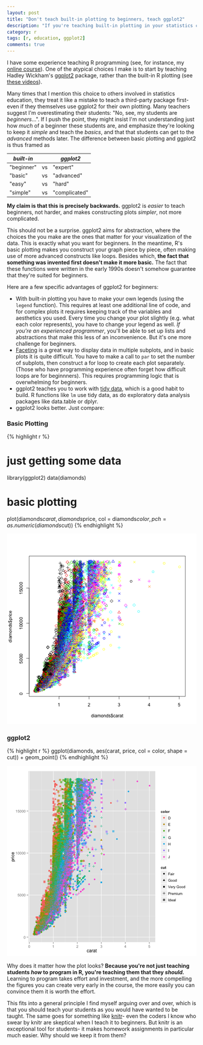 ```yaml
---
layout: post
title: "Don't teach built-in plotting to beginners, teach ggplot2"
description: "If you're teaching built-in plotting in your statistics class, you're doing it wrong."
category: r
tags: [r, education, ggplot2]
comments: true
---
```





I have some experience teaching R programming (see, for instance, my [online course](http://dgrtwo.github.io/RData)). One of the atypical choices I make is to start by teaching Hadley Wickham's [ggplot2](http://ggplot2.org/) package, rather than the built-in R plotting (see [these videos](http://dgrtwo.github.io/RData/lesson2)).

Many times that I mention this choice to others involved in statistics education, they treat it like a mistake to teach a third-party package first- even if they themselves use ggplot2 for their own plotting. Many teachers suggest I'm overestimating their students: "No, see, my students are *beginners*...". If I push the point, they might insist I'm not understanding just how *much* of a beginner these students are, and emphasize they're looking to keep it *simple* and teach the *basics*, and that that students can get to the *advanced* methods later. The difference between basic plotting and ggplot2 is thus framed as

| *built-in*    |    | *ggplot2*  |
|------------|----|------------|
| "beginner" | vs | "expert"   |
| "basic"    | vs | "advanced" |
| "easy"     | vs | "hard"     |
| "simple"   | vs | "complicated" |

**My claim is that this is precisely backwards.** ggplot2 is *easier* to teach beginners, not harder, and makes constructing plots *simpler*, not more complicated.

This should not be a surprise. ggplot2 aims for abstraction, where the choices the you make are the ones that matter for your visualization of the data. This is exactly what you want for beginners. In the meantime, R's basic plotting makes you construct your graph piece by piece, often making use of more advanced constructs like loops. Besides which, **the fact that something was invented first doesn't make it more basic.** The fact that these functions were written in the early 1990s doesn't somehow guarantee that they're suited for beginners.

Here are a few specific advantages of ggplot2 for beginners:

* With built-in plotting you have to make your own legends (using the `legend` function). This requires at least one additional line of code, and for complex plots it requires keeping track of the variables and aesthetics you used. Every time you change your plot slightly (e.g. what each color represents), you have to change your legend as well. *If you're an experienced programmer*, you'll be able to set up lists and abstractions that make this less of an inconvenience. But it's one more challenge for beginners.
* [Faceting](http://www.cookbook-r.com/Graphs/Facets_(ggplot2)/) is a great way to display data in multiple subplots, and in basic plots it is quite difficult. You have to make a call to `par` to set the number of subplots, then construct a for loop to create each plot separately. (Those who have programming experience often forget how difficult loops are for beginnners). This requires programming logic that is overwhelming for beginners.
* ggplot2 teaches you to work with [tidy data](http://www.jstatsoft.org/v59/i10), which is a good habit to build. R functions like `lm` use tidy data, as do exploratory data analysis packages like data.table or dplyr.
* ggplot2 looks better. Just compare:

### Basic Plotting


{% highlight r %}
# just getting some data
library(ggplot2)
data(diamonds)

# basic plotting
plot(diamonds$carat, diamonds$price, col = diamonds$color,
    pch = as.numeric(diamonds$cut))
{% endhighlight %}

![center](/figs/2014-12-15-teach_ggplot2_to_beginners/basicplot-1.png) 

### ggplot2


{% highlight r %}
ggplot(diamonds, aes(carat, price, col = color, shape = cut)) +
    geom_point()
{% endhighlight %}

![center](/figs/2014-12-15-teach_ggplot2_to_beginners/ggplot2-1.png) 

Why does it matter how the plot looks? **Because you're not just teaching students *how* to program in R, you're teaching them that they *should.*** Learning to program takes effort and investment, and the more compelling the figures you can create very early in the course, the more easily you can convince them it is worth the effort.

This fits into a general principle I find myself arguing over and over, which is that you should teach your students as you would have wanted to be taught. The same goes for something like [knitr](http://yihui.name/knitr/)- even the coders I know who swear by knitr are skeptical when I teach it to beginners. But knitr is an exceptional tool for students- it makes homework assignments in particular much easier. Why should we keep it from them?
